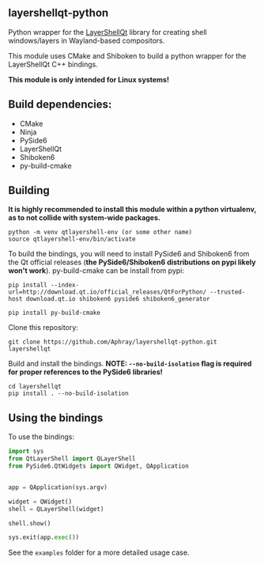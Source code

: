 layershellqt-python
-
Python wrapper for the [LayerShellQt](https://github.com/KDE/layer-shell-qt) library for creating shell windows/layers in Wayland-based compositors.

This module uses CMake and Shiboken to build a python wrapper for the LayerShellQt C++ bindings.

**This module is only intended for Linux systems!**

Build dependencies:
--
- CMake
- Ninja
- PySide6
- LayerShellQt
- Shiboken6
- py-build-cmake

Building
-
**It is highly recommended to install this module within a python virtualenv, as to not collide with system-wide packages.** 
```
python -m venv qtlayershell-env (or some other name)
source qtlayershell-env/bin/activate
```


To build the bindings, you will need to install PySide6 and Shiboken6 from the Qt official releases (**the PySide6/Shiboken6 distributions on pypi likely won't work**). py-build-cmake can be install from pypi:
```
pip install --index-url=http://download.qt.io/official_releases/QtForPython/ --trusted-host download.qt.io shiboken6 pyside6 shiboken6_generator

pip install py-build-cmake
```
Clone this repository:
```
git clone https://github.com/Aphray/layershellqt-python.git layershellqt
```
Build and install the bindings. **NOTE: `--no-build-isolation` flag is required for proper references to the PySide6 libraries!**
```
cd layershellqt
pip install . --no-build-isolation
```
Using the bindings
-
To use the bindings:
```python
import sys
from QtLayerShell import QLayerShell
from PySide6.QtWidgets import QWidget, QApplication


app = QApplication(sys.argv)

widget = QWidget()
shell = QLayerShell(widget)

shell.show()

sys.exit(app.exec())
```
See the `examples` folder for a more detailed usage case.
